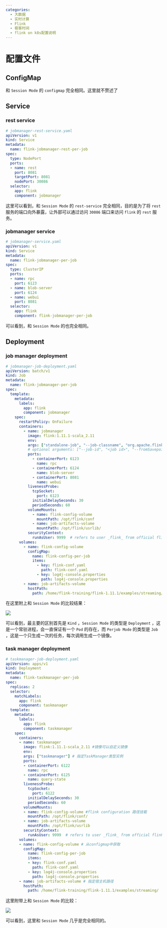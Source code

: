 ```yaml
---
categories:
  - 大数据
  - 实时计算
  - Flink
  - 极客时间
  - flink on k8s配置说明
---
```

# 配置文件

## ConfigMap

和 `Session Mode` 的 `configmap` 完全相同。这里就不赘述了

## Service

### rest service

```yaml
# jobmanager-rest-service.yaml
apiVersion: v1
kind: Service
metadata:
  name: flink-jobmanager-rest-per-job
spec:
  type: NodePort
  ports:
  - name: rest
    port: 8081
    targetPort: 8081
    nodePort: 30086
  selector:
    app: flink
    component: jobmanager
```

这里可以看到，和 `Session Mode` 的 `rest-service` 完全相同，目的是为了将 `rest` 服务的端口向外暴露，让外部可以通过访问 `30086` 端口来访问 `flink` 的 `rest` 服务。

### jobmanager service

```yaml
# jobmanager-service.yaml
apiVersion: v1
kind: Service
metadata:
  name: flink-jobmanager-per-job
spec:
  type: ClusterIP
  ports:
  - name: rpc
    port: 6123
  - name: blob-server
    port: 6124
  - name: webui
    port: 8081
  selector:
    app: flink
    component: flink-jobmanager-per-job
```

可以看到，和 `Session Mode` 的也完全相同。

## Deployment

### job manager deployment

```yaml
# jobmanager-job-deployment.yaml
apiVersion: batch/v1
kind: Job
metadata:
  name: flink-jobmanager-per-job
spec:
  template:
    metadata:
      labels:
        app: flink
        component: jobmanager
    spec:
      restartPolicy: OnFailure
      containers:
        - name: jobmanager
          image: flink:1.11.1-scala_2.11
          env:
          args: ["standalone-job", "--job-classname", "org.apache.flink.streaming.examples.windowing.TopSpeedWindowing", --allowNonRestoredState, --output hdfs://node02:8020/flink-training/wordcount-output] 
          # optional arguments: ["--job-id", "<job id>", "--fromSavepoint", "/path/to/savepoint", "--allowNonRestoredState"]
          ports:
            - containerPort: 6123
              name: rpc
            - containerPort: 6124
              name: blob-server
            - containerPort: 8081
              name: webui
          livenessProbe:
            tcpSocket:
              port: 6123
            initialDelaySeconds: 30
            periodSeconds: 60
          volumeMounts:
            - name: flink-config-volume
              mountPath: /opt/flink/conf
            - name: job-artifacts-volume
              mountPath: /opt/flink/usrlib/
          securityContext:
            runAsUser: 9999  # refers to user _flink_ from official flink image, change if necessary
      volumes:
        - name: flink-config-volume
          configMap:
            name: flink-config-per-job
            items:
              - key: flink-conf.yaml
                path: flink-conf.yaml
              - key: log4j-console.properties
                path: log4j-console.properties
        - name: job-artifacts-volume
          hostPath:
            path: /home/flink-training/flink-1.11.1/examples/streaming/
```

在这里附上和 `Session Mode` 的比较结果：

![](https://coachhe-1305181419.cos.ap-guangzhou.myqcloud.com/%E7%A8%8B%E5%BA%8F%E5%91%98/%E5%B7%A5%E5%85%B7/git/20221120235431.png)

可以看到，最主要的区别首先是 `Kind` ，`Session Mode` 的类型是 `Deployment` ，这是一个常驻进程，会一直保证有一个 `Pod` 的存在，而 `Perjob Mode` 的类型是 `Job` ，这是一个只生成一次的任务，每次调用生成一个镜像。

### task manager deployment

```yaml
# taskmanager-job-deployment.yaml
apiVersion: apps/v1
kind: Deployment
metadata:
  name: flink-taskmanager-per-job
spec:
  replicas: 2
  selector:
    matchLabels:
      app: flink
      component: taskmanager
  template:
    metadata:
      labels:
        app: flink
        component: taskmanager
    spec:
      containers:
      - name: taskmanager
        image: flink:1.11.1-scala_2.11 #镜像可以自定义镜像
        env:
        args: ["taskmanager"] # 指定TaskManager类型实例
        ports:
        - containerPort: 6122
          name: rpc
        - containerPort: 6125
          name: query-state
        livenessProbe:
          tcpSocket:
            port: 6122
          initialDelaySeconds: 30
          periodSeconds: 60
        volumeMounts:
        - name: flink-config-volume #flink configuration 路径挂载
          mountPath: /opt/flink/conf/
        - name: job-artifacts-volume
          mountPath: /opt/flink/usrlib
        securityContext:
          runAsUser: 9999  # refers to user _flink_ from official flink image, change if necessary
      volumes:
      - name: flink-config-volume # 从configmap中获取
        configMap:
          name: flink-config-per-job
          items:
          - key: flink-conf.yaml
            path: flink-conf.yaml
          - key: log4j-console.properties
            path: log4j-console.properties
      - name: job-artifacts-volume # 指定宿主机路径
        hostPath:
          path: /home/flink-training/flink-1.11.1/examples/streaming/
```

这里附带上和 `Session Mode` 的比较：

![](https://coachhe-1305181419.cos.ap-guangzhou.myqcloud.com/%E7%A8%8B%E5%BA%8F%E5%91%98/%E5%B7%A5%E5%85%B7/git/20221121004245.png)

可以看到，这里和 `Session Mode` 几乎是完全相同的。




